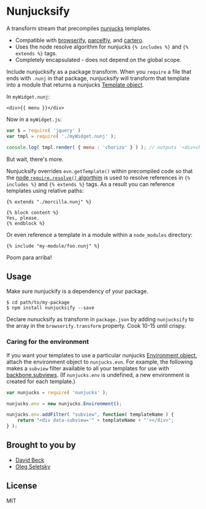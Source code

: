 # Nunjucksify

A transform stream that precompiles [nunjucks](http://jlongster.github.io/nunjucks/) templates.

* Compatible with [browserify](http://jlongster.github.io/nunjucks/api.html#template), [parcelfiy](https://github.com/rotundasoftware/parcelify), and [cartero](https://github.com/rotundasoftware/cartero).
* Uses the node resolve algorithm for nunjucks `{% includes %}` and `{% extends %}` tags.
* Completely encapsulated - does not depend on the global scope.

Include nunjucksify as a package transform. When you `require` a file that ends with `.nunj` in that package, nunjucksify will transform that template into a module that returns a nunjucks [Template object](http://jlongster.github.io/nunjucks/api.html#template).

In `myWidget.nunj`:

```jinja
<div>{{ menu }}</div>
```

Now in a `myWidget.js`:

```javascript
var $ = require( 'jquery' )
var tmpl = require( './myWidget.nunj' );

console.log( tmpl.render( { menu : 'chorizo' } ) ); // outputs '<div>chorizo</div>'
```

But wait, there's more.

Nunjucksify overrides `evn.getTemplate()` within precompiled code so that the [node `require.resolve()` algorthim](http://nodejs.org/docs/v0.4.8/api/all.html#all_Together...) is used to resolve references in  `{% includes %}` and `{% extends %}` tags. As a result you can reference templates using relative paths:

```jinja
{% extends "./morcilla.nunj" %}

{% block content %}
Yes, please.
{% endblock %}
```

Or even reference a template in a module within a `node_modules` directory:

```jinja
{% include "my-module/foo.nunj" %}
```

Poom para arriba!

## Usage

Make sure nunjuckify is a dependency of your package.

```
$ cd path/to/my-package
$ npm install nunjucksify --save
```

Declare nunucksify as transform in `package.json` by adding `nunjucksify` to the array in the `browserify.transform` property. Cook 10-15 until crispy.

### Caring for the environment

If you want your templates to use a particular nunjucks [Environment object](http://jlongster.github.io/nunjucks/api.html#environment), attach the environment object to `nunjucks.evn`. For example, the following makes a `subview` filter available to all your templates for use with [backbone.subviews](https://github.com/rotundasoftware/backbone.subviews#template-helpers). (If `nunjucks.env` is undefined, a new environment is created for each template.)

```javascript
var nunjucks = require( 'nunjucks' );

nunjucks.env = new nunjucks.Environment();

nunjucks.env.addFilter( "subview", function( templateName ) {
	return "<div data-subview='" + templateName + "'></div>";
} );
```

## Brought to you by

* [David Beck](https://twitter.com/davegbeck)
* [Oleg Seletsky](https://github.com/go-oleg)

## License

MIT
